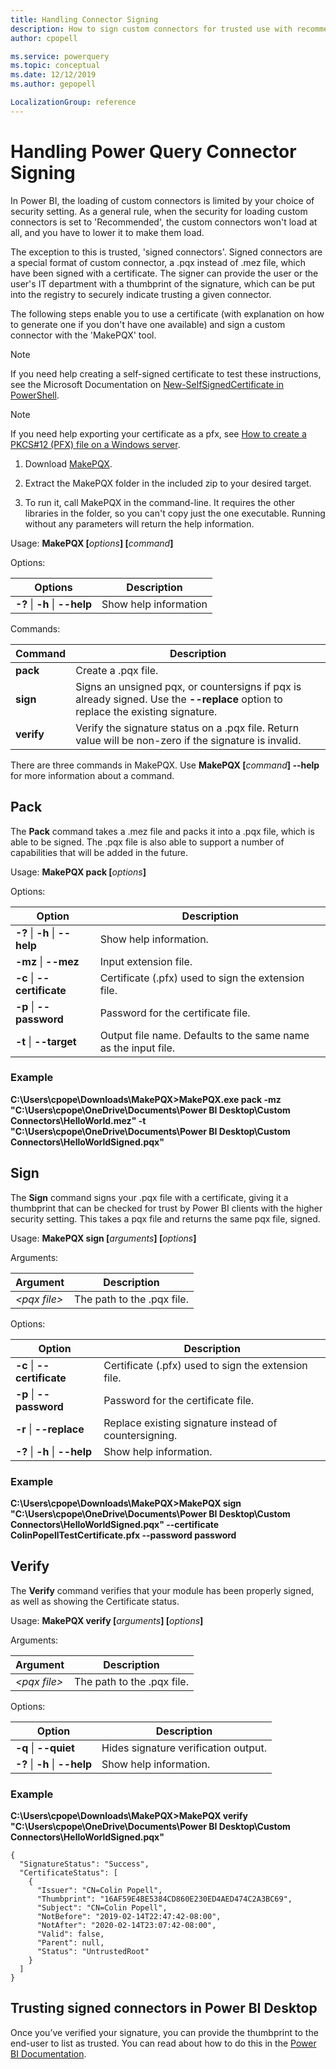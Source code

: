 ```yaml
---
title: Handling Connector Signing
description: How to sign custom connectors for trusted use with recommended security levels
author: cpopell

ms.service: powerquery
ms.topic: conceptual
ms.date: 12/12/2019
ms.author: gepopell

LocalizationGroup: reference
---
```


# Handling Power Query Connector Signing 

In Power BI, the loading of custom connectors is limited by your choice of security setting. As a general rule, when the security for loading custom connectors is set to 'Recommended', the custom connectors won't load at all, and you have to lower it to make them load.

The exception to this is trusted, 'signed connectors'. Signed connectors are a special format of custom connector, a .pqx instead of .mez file, which have been signed with a certificate. The signer can provide the user or the user's IT department with a thumbprint of the signature, which can be put into the registry to securely indicate trusting a given connector.

The following steps enable you to use a certificate (with explanation on how to generate one if you don't have one available) and sign a custom connector with the 'MakePQX' tool.

> [!NOTE]
> If you need help creating a self-signed certificate to test these instructions, see the Microsoft Documentation on [New-SelfSignedCertificate in PowerShell](https://docs.microsoft.com/en-us/powershell/module/pkiclient/new-selfsignedcertificate?view=win10-ps). 

> [!NOTE]
> If you need help exporting your certificate as a pfx, see [How to create a PKCS#12 (PFX) file on a Windows server](https://knowledge.digicert.com/solution/SO26065.html). 

1. Download [MakePQX](https://aka.ms/makepqx).

2. Extract the MakePQX folder in the included zip to your desired target. 

3. To run it, call MakePQX in the command-line. It requires the other libraries in the folder, so you can't copy just the one executable. Running without any parameters will return the help information. 

Usage: **MakePQX [**_options_**] [**_command_**]** 

Options: 

| Options | Description |
|---------|-------------|
|  **-?**  \| **-h** \| **--help** | Show help information |

Commands: 

| Command | Description |
|---------|-------------|
|  **pack** |   Create a .pqx file. |
|  **sign** |   Signs an unsigned pqx, or countersigns if pqx is already signed. Use the **--replace** option to replace the existing signature. |
|  **verify** | Verify the signature status on a .pqx file. Return value will be non-zero if the signature is invalid. |

 
There are three commands in MakePQX. Use **MakePQX [**_command_**] --help** for more information about a command. 

## Pack 

The **Pack** command takes a .mez file and packs it into a .pqx file, which is able to be signed. The .pqx file is also able to support a number of capabilities that will be added in the future.

Usage: **MakePQX pack \[**_options_**\]** 

Options: 

| Option | Description |
|--------|-------------|
|  **-?**  \| **-h** \| **--help** |   Show help information. |
|  **-mz** \| **--mez** |         Input extension file. |
|  **-c**  \| **--certificate** | Certificate (.pfx) used to sign the extension file. |
|  **-p**  \| **--password** |    Password for the certificate file. |
|  **-t**  \| **--target** |      Output file name. Defaults to the same name as the input file. |

### Example 

**C:\Users\cpope\Downloads\MakePQX>MakePQX.exe pack -mz "C:\Users\cpope\OneDrive\Documents\Power BI Desktop\Custom Connectors\HelloWorld.mez" -t "C:\Users\cpope\OneDrive\Documents\Power BI Desktop\Custom Connectors\HelloWorldSigned.pqx"**

## Sign 

The **Sign** command signs your .pqx file with a certificate, giving it a thumbprint that can be checked for trust by Power BI clients with the higher security setting. This takes a pqx file and returns the same pqx file, signed.

Usage: **MakePQX sign \[**_arguments_**\] \[**_options_**\]** 

Arguments: 

| Argument   | Description                |
|------------|----------------------------|
| _\<pqx file\>_ | The path to the .pqx file. | 

Options:

| Option | Description |
|--------|-------------|
|  **-c**  \| **--certificate** | Certificate (.pfx) used to sign the extension file. |
| **-p**  \| **--password** |    Password for the certificate file. |
|  **-r** \| **--replace**   |    Replace existing signature instead of countersigning. |
|  **-?**  \| **-h** \| **--help** |   Show help information. |

### Example 

**C:\Users\cpope\Downloads\MakePQX>MakePQX sign "C:\Users\cpope\OneDrive\Documents\Power BI Desktop\Custom Connectors\HelloWorldSigned.pqx" --certificate ColinPopellTestCertificate.pfx --password password**

## Verify 

The **Verify** command verifies that your module has been properly signed, as well as showing the Certificate status.

Usage: **MakePQX verify \[**_arguments_**\] \[**_options_**\]** 

Arguments: 

| Argument   | Description                |
|------------|----------------------------|
| _\<pqx file\>_ | The path to the .pqx file. | 

Options: 

| Option             | Description                           |
|--------------------|---------------------------------------|
| **-q** \| **--quiet**      | Hides signature verification output.  |
| **-?** \| **-h** \| **--help** | Show help information.                 |

### Example 


**C:\Users\cpope\Downloads\MakePQX>MakePQX verify "C:\Users\cpope\OneDrive\Documents\Power BI Desktop\Custom Connectors\HelloWorldSigned.pqx"**
```
{ 
  "SignatureStatus": "Success", 
  "CertificateStatus": [ 
    { 
      "Issuer": "CN=Colin Popell", 
      "Thumbprint": "16AF59E4BE5384CD860E230ED4AED474C2A3BC69", 
      "Subject": "CN=Colin Popell", 
      "NotBefore": "2019-02-14T22:47:42-08:00", 
      "NotAfter": "2020-02-14T23:07:42-08:00", 
      "Valid": false, 
      "Parent": null, 
      "Status": "UntrustedRoot" 
    } 
  ] 
} 
```

## Trusting signed connectors in Power BI Desktop

Once you’ve verified your signature, you can provide the thumbprint to the end-user to list as trusted. You can read about how to do this in the [Power BI Documentation](https://docs.microsoft.com/power-bi/desktop-trusted-third-party-connectors).
